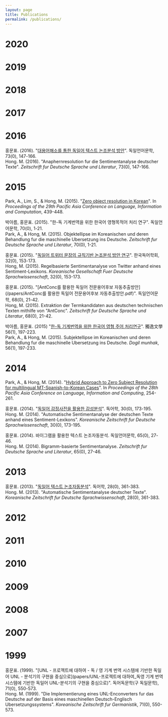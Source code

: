 ```yaml
---
layout: page
title: Publications
permalink: /publications/
---
```

# 2020
# 2019
# 2018
# 2017

# 2016
홍문표. (2016). "[대용어해소를 통한 독일어 텍스트 논조분석 방안](http://kiss.kstudy.com/thesis/thesis-view.asp?key=3473298)". 독일언어문학, 73(0), 147-166. <br/>
Hong. M. (2016). "Anaphernresolution fur die Sentimentanalyse deutscher Texte". *Zeitschrift fur Deutsche Sprache und Literatur*, 73(0), 147-166.

# 2015
Park, A., Lim, S., & Hong, M. (2015). "[Zero object resolution in Korean](https://www.aclweb.org/anthology/Y15-1050.pdf)". In *Proceedings of the 29th Pacific Asia Conference on Language, Information and Computation*, 439-448.

박아름, 홍문표. (2015). "한-독 기계번역을 위한 한국어 영형목적어 처리 연구". 독일언어문학, 70(0), 1-21.<br/>
Park, A., & Hong, M. (2015). Objektellipse im Koreanischen und deren Behandlung fur die maschinelle Ubersetzung ins Deutsche. *Zeitschrift fur Deutsche Sprache und Literatur*, 70(0), 1-21.     

홍문표. (2015). "[독일어 트위터 문장의 규칙기반 논조분석 방안 연구](http://www.riss.or.kr/search/detail/DetailView.do?p_mat_type=1a0202e37d52c72d&control_no=037a059b0382821e4884a65323211ff0)". 한국독어학회, 32(0), 153-173. <br/>
Hong, M. (2015). Regelbasierte Sentimentanalyse von Twitter anhand eines Sentiment-Lexikons. *Koreanische Gesellschaft Fuer Deutsche Sprachwissenschaft*, 32(0), 153-173.

홍문표. (2015). "[AntConc를 활용한 독일어 전문용어후보 자동추출방안](/papers/AntConc를 활용한 독일어 전문용어후보 자동추출방안.pdf)". 독일언어문학, 68(0), 21-42. <br/>
Hong, M. (2015). Extraktion der Termkandidaten aus deutschen technischen Texten mithilfe von "AntConc". *Zeitschrift fur Deutsche Sprache und Literatur*, 68(0), 21-42.

박아름, 홍문표. (2015) "[한-독 기계번역을 위한 한국어 영형 주어 처리연구](http://www.riss.or.kr/search/detail/DetailView.do?p_mat_type=1a0202e37d52c72d&control_no=c8e69d64922b89fde9810257f7042666)". 獨逸文學 56(1), 197-223. <br/>
Park, A., & Hong, M. (2015). Subjektellipse im Koreanischen und deren Behandlung fur die maschinelle Ubersetzung ins Deutsche. *Dogil munhak*, 56(1), 197-233.

# 2014
Park, A., & Hong, M. (2014). "[Hybrid Approach to Zero Subject Resolution for multilingual MT-Spanish-to-Korean Cases](https://www.aclweb.org/anthology/Y14-1031.pdf)". In *Proceedings of the 28th Pacific Asia Conference on Language, Information and Computing*, 254-261. 

홍문표. (2014). "[독일어 감정사전을 활용한 감성분석](http://kiss.kstudy.com/thesis/thesis-view.asp?key=3328503)". 독어학, 30(0), 173-195. <br/>
Hong. M. (2014). "Automatische Sentimentanalyse der deutschen Texte anhand eines Sentiment-Lexikons". *Koreanische Zeitschrift fur Deutsche Sprachwissenschaft*, 30(0), 173-195.

홍문표. (2014). 바이그램을 활용한 텍스트 논조자동분석. 독일언어문학, 65(0), 27-46. <br/>
Hong. M. (2014). Bigramm-basierte Sentimentanalyse. *Zeitschrift fur Deutsche Sprache und Literatur*, 65(0), 27-46.

# 2013
홍문표. (2013). "[독일어 텍스트 논조자동분석](http://kiss.kstudy.com/thesis/thesis-view.asp?key=3293461)". 독어학, 28(0), 361-383. <br/>
Hong. M. (2013). "Automatische Sentimentanalyse deutscher Texte". *Koreanische Zeitschrift fur Deutsche Sprachwissenschaft*, 28(0), 361-383.

# 2012
# 2011
# 2010
# 2009
# 2008
# 2007

# 1999
홍문표. (1999). "[UNL - 프로젝트에 대하여 - 독 / 영 기계 번역 시스템에 기반한 독일어 UNL - 분석기의 구현을 중심으로](papers/UNL-프로젝트에 대하여_독영 기계 번역 시스템에 기반한 독일어 UNL-분석기의 구현을 중심으로)". 독어독문학(구 독일문학), 71(0), 550-573. <br/>
Hong. M. (1999). "Die Implementierung eines UNL-Enconverters fur das Deutsche auf der Basis eines maschinellen Deutsch-Englisch Ubersetzungssystems". *Koreanische Zeitschrift fur Germanistik*, 71(0), 550-573.
